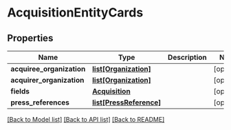 # AcquisitionEntityCards

## Properties
Name | Type | Description | Notes
------------ | ------------- | ------------- | -------------
**acquiree_organization** | [**list[Organization]**](Organization.md) |  | [optional] 
**acquirer_organization** | [**list[Organization]**](Organization.md) |  | [optional] 
**fields** | [**Acquisition**](Acquisition.md) |  | [optional] 
**press_references** | [**list[PressReference]**](PressReference.md) |  | [optional] 

[[Back to Model list]](../README.md#documentation-for-models) [[Back to API list]](../README.md#documentation-for-api-endpoints) [[Back to README]](../README.md)

